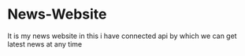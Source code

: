 # News-Website
It is my news website in this i have connected api by which we can get latest news at any time
